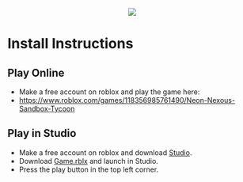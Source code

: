 <p align="center">
  <img src="https://github.com/user-attachments/assets/91624089-19c2-4908-a023-7cfdb4d43020" />
</p>

# Install Instructions
## Play Online
- Make a free account on roblox and play the game here:
- https://www.roblox.com/games/118356985761490/Neon-Nexous-Sandbox-Tycoon
## Play in Studio
- Make a free account on roblox and download [Studio](https://create.roblox.com/).
- Download [Game.rblx](https://github.com/CSC4790-Fall2024-Org/rbx-sandbox-tycoon/blob/main/Game.rbxl) and launch in Studio.
- Press the play button in the top left corner.
